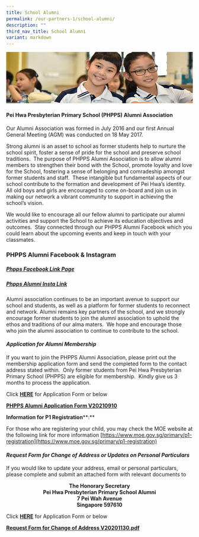 ```yaml
---
title: School Alumni
permalink: /our-partners-1/school-alumni/
description: ""
third_nav_title: School Alumni
variant: markdown
---
```

![](/images/Website%20Banners%20Subpage/948x260%20masterhead%20-%20Our%20Partners3.jpg)
#### Pei Hwa Presbyterian Primary School (PHPPS) Alumni Association

Our Alumni Association was formed in July 2016 and our first Annual General Meeting (AGM) was conducted on 18 May 2017.&nbsp;  
  
Strong alumni is an asset to school as former students help to nurture the school spirit, foster a sense of pride for the school and preserve school traditions.&nbsp; The purpose of PHPPS Alumni Association is to allow alumni members to strengthen their bond with the School, promote loyalty and love for the School, fostering a sense of belonging and comradeship amongst former students and staff.&nbsp; These intangible but fundamental aspects of our school contribute to the formation and development of Pei Hwa’s identity.&nbsp; All old boys and girls are encouraged to come on-board and join us in making our network a vibrant community to support in achieving the school’s vision.  
  
We would like to encourage all our fellow alumni to participate our alumni activities and support the School to achieve its education objectives and outcomes.&nbsp; Stay connected through our PHPPS Alumni Facebook which you could learn about the upcoming events and keep in touch with your classmates.  
  

### PHPPS Alumni Facebook &amp; Instagram 

##### [**Phpps Facebook Link Page**](https://www.facebook.com/peihwaofficialalumni/)

##### [**Phpps Alumni Insta Link**](https://www.instagram.com/phppsalumni/?igshid=MzRlODBiNWFlZA%3D%3D)

Alumni association continues to be an important avenue to support our school and students, as well as a platform for former students to reconnect and network. Alumni remains key partners of the school, and we strongly encourage former students to join the alumni association to uphold the ethos and traditions of our alma maters.&nbsp; We hope and encourage those who join the alumni association to continue to contribute to the school.

#### _Application for Alumni Membership_

If you want to join the PHPPS Alumni Association, please print out the membership application form and send the completed form to the contact address stated within.&nbsp; Only former students from Pei Hwa Presbyterian Primary School (PHPPS) are eligible for membership.&nbsp; Kindly give us 3 months to process the application.  
  
  

Click&nbsp;**[HERE](/files/PHPPS%20Alumni%20Application%20Form%20V20210910.pdf)**&nbsp;for Application Form or below&nbsp;

  

**[PHPPS Alumni Application Form V20210910](/files/PHPPS%20Alumni%20Application%20Form%20V20210910.pdf)**


**Information for P1 Registration****:**

For those who are registering your child, you may check the MOE website at the following link for more information [https://www.moe.gov.sg/primary/p1-registration](https://www.moe.gov.sg/primary/p1-registration)

#### _Request Form for Change of Address or Updates on Personal Particulars_

If you would like to update your address, email or personal particulars, please complete and submit an attached form with relevant documents to  

<b><center>The Honorary Secretary <br>
Pei Hwa Presbyterian Primary School Alumni <br>
7 Pei Wah Avenue <br>
Singapore 597610</center></b>

Click&nbsp;**[HERE](/files/PHPPS%20Alumni%20Request%20Form%20to%20Update%20Address%20V20201130.pdf)** for Application Form or below

[**Request Form for Change of Address V20201130.pdf**](/files/PHPPS%20Alumni%20Request%20Form%20to%20Update%20Address%20V20201130.pdf)
